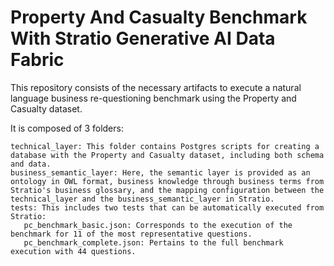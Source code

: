 # Property And Casualty Benchmark With Stratio Generative AI Data Fabric

This repository consists of the necessary artifacts to execute a natural language business re-questioning benchmark using the Property and Casualty dataset.

It is composed of 3 folders:

    technical_layer: This folder contains Postgres scripts for creating a database with the Property and Casualty dataset, including both schema and data.
    business_semantic_layer: Here, the semantic layer is provided as an ontology in OWL format, business knowledge through business terms from Stratio's business glossary, and the mapping configuration between the technical_layer and the business_semantic_layer in Stratio.
    tests: This includes two tests that can be automatically executed from Stratio:
       pc_benchmark_basic.json: Corresponds to the execution of the benchmark for 11 of the most representative questions.
       pc_benchmark_complete.json: Pertains to the full benchmark execution with 44 questions.


